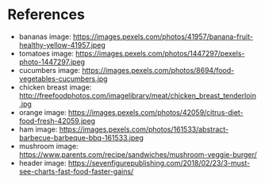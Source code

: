 # References

* bananas image: https://images.pexels.com/photos/41957/banana-fruit-healthy-yellow-41957.jpeg
* tomatoes image: https://images.pexels.com/photos/1447297/pexels-photo-1447297.jpeg
* cucumbers image: https://images.pexels.com/photos/8694/food-vegetables-cucumbers.jpg
* chicken breast image: http://freefoodphotos.com/imagelibrary/meat/chicken_breast_tenderloin.jpg
* orange image: https://images.pexels.com/photos/42059/citrus-diet-food-fresh-42059.jpeg
* ham image: https://images.pexels.com/photos/161533/abstract-barbecue-barbeque-bbq-161533.jpeg
* mushroom image: https://www.parents.com/recipe/sandwiches/mushroom-veggie-burger/
* header image: https://sevenfigurepublishing.com/2018/02/23/3-must-see-charts-fast-food-faster-gains/